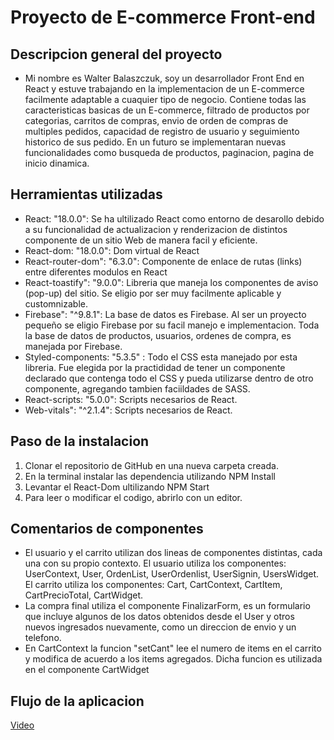 #  Proyecto de E-commerce Front-end

## Descripcion general del proyecto 

* Mi nombre es Walter Balaszczuk, soy un desarrollador Front End en React y estuve trabajando en la implementacion de un E-commerce facilmente adaptable a cuaquier tipo de negocio. Contiene todas las caracteristicas basicas de un E-commerce, filtrado de productos por categorias, carritos de compras, envio de orden de compras de multiples pedidos, capacidad de registro de usuario y seguimiento historico de sus pedido. En un futuro se implementaran nuevas funcionalidades como busqueda de productos, paginacion, pagina de inicio dinamica. 

## Herramientas utilizadas 
* React: "18.0.0": Se ha ultilizado React como entorno de desarollo debido a su funcionalidad de actualizacion y renderizacion de distintos componente de un sitio Web de manera facil y eficiente. 
* React-dom: "18.0.0": Dom virtual de React
* React-router-dom": "6.3.0": Componente de enlace de rutas (links) entre diferentes modulos en React
* React-toastify": "9.0.0": Libreria que maneja los componentes de aviso (pop-up) del sitio. Se eligio por ser muy facilmente aplicable y customnizable.
* Firebase": "^9.8.1": La base de datos es Firebase. Al ser un proyecto pequeño se eligio Firebase por su facil manejo e implementacion. Toda la base de datos de productos, usuarios, ordenes de compra, es manejada por Firebase.
* Styled-components: "5.3.5" : Todo el CSS esta manejado por esta libreria. Fue elegida por la practididad de tener un componente declarado que contenga todo el CSS y pueda utilizarse dentro de otro componente, agregando tambien faciildades de SASS.
* React-scripts: "5.0.0": Scripts necesarios de React. 
* Web-vitals": "^2.1.4": Scripts necesarios de React. 


## Paso de la instalacion 

1.  Clonar el repositorio de GitHub en una nueva carpeta creada. 
1.  En la terminal instalar las dependencia utilizando NPM Install
1.  Levantar el React-Dom ultilizando NPM Start 
1.  Para leer o modificar el codigo, abrirlo con un editor. 

## Comentarios de componentes
 
 * El usuario y el carrito utilizan dos lineas de componentes distintas, cada una con su propio contexto. El usuario utiliza los componentes: UserContext, User, OrdenList, UserOrdenlist, UserSignin, UsersWidget. El carrito utiliza los componentes: Cart, CartContext, CartItem, CartPrecioTotal, CartWidget. 
 * La compra final utiliza el componente FinalizarForm, es un formulario que incluye algunos de los datos obtenidos desde el User y otros nuevos ingresados nuevamente, como un direccion de envio y un telefono. 
 * En CartContext la funcion "setCant" lee el numero de items en el carrito y modifica de acuerdo a los items agregados. Dicha funcion es utilizada en el componente CartWidget
    
 ## Flujo de la aplicacion 

 [Video](https://drive.google.com/file/d/17Xsp3TV4mX1fhpxsqRl97VKapBVnNaOL/view?usp=sharing)
 
  
   
   
   
  